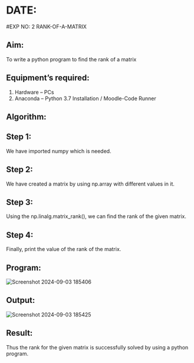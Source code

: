 # DATE:

#EXP NO: 2 RANK-OF-A-MATRIX
## Aim:
To write a python program to find the rank of a matrix
## Equipment’s required:
1. 	Hardware – PCs
2. 	Anaconda – Python 3.7 Installation / Moodle-Code Runner
## Algorithm:
## Step 1: 
We have imported numpy which is needed.
## Step 2: 
We have created a matrix by using np.array with different values in it.
## Step 3: 
Using the np.linalg.matrix_rank(), we can find the rank of the given matrix.
## Step 4: 
Finally, print the value of the rank of the matrix.
## Program:
![Screenshot 2024-09-03 185406](https://github.com/user-attachments/assets/83c531ce-1b4a-4e62-a5af-01968f744051)

## Output:
![Screenshot 2024-09-03 185425](https://github.com/user-attachments/assets/bfc13d4a-9ca0-4d83-91ba-f23ca97915ab)

## Result:
Thus the rank for the given matrix is successfully solved by  using a python program.

